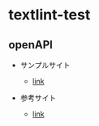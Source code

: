 # textlint-test


## openAPI

- サンプルサイト
  - [link](https://github.com/java-women/Ponsyukey/blob/master/docs/api/openapi.yaml)


- 参考サイト
  - [link](https://www.codegrid.net/articles/js-lib-15/#toc-5)